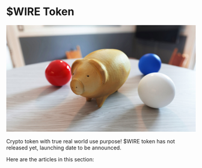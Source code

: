 # $WIRE Token

![](../../.gitbook/assets/wireshape-3d-scanned-piggy-bank.jpg)

Crypto token with true real world use purpose! $WIRE token has not released yet, launching date to be announced.

Here are the articles in this section:
